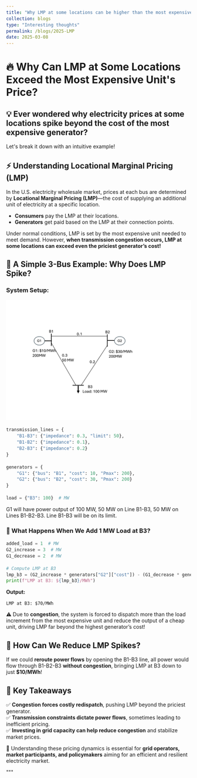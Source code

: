 ```yaml
---
title: "Why LMP at some locations can be higher than the most expensive unit's price?"
collection: blogs
type: "Interesting thoughts"
permalink: /blogs/2025-LMP
date: 2025-03-08
---
```


# 🔥 Why Can LMP at Some Locations Exceed the Most Expensive Unit's Price?

## 💡 Ever wondered why electricity prices at some locations spike beyond the cost of the most expensive generator?  
Let's break it down with an intuitive example!

## ⚡ Understanding Locational Marginal Pricing (LMP)
In the U.S. electricity wholesale market, prices at each bus are determined by **Locational Marginal Pricing (LMP)**—the cost of supplying an additional unit of electricity at a specific location.

- **Consumers** pay the LMP at their locations.
- **Generators** get paid based on the LMP at their connection points.

Under normal conditions, LMP is set by the most expensive unit needed to meet demand. However, **when transmission congestion occurs, LMP at some locations can exceed even the priciest generator’s cost!**

## 🔎 A Simple 3-Bus Example: Why Does LMP Spike?

### System Setup:

![3bus](3bus.jpg)

```python
transmission_lines = {
    "B1-B3": {"impedance": 0.3, "limit": 50},
    "B1-B2": {"impedance": 0.1},
    "B2-B3": {"impedance": 0.2}
}

generators = {
    "G1": {"bus": "B1", "cost": 10, "Pmax": 200},
    "G2": {"bus": "B2", "cost": 30, "Pmax": 200}
}

load = {"B3": 100}  # MW
```
G1 will have power output of 100 MW, 50 MW on Line B1-B3, 50 MW on Lines B1-B2-B3. Line B1-B3 will be on its limit.

### 🚀 What Happens When We Add 1 MW Load at B3?

```python
added_load = 1  # MW
G2_increase = 3  # MW
G1_decrease = 2  # MW

# Compute LMP at B3
lmp_b3 = (G2_increase * generators["G2"]["cost"]) - (G1_decrease * generators["G1"]["cost"])
print(f"LMP at B3: ${lmp_b3}/MWh")
```

**Output:**

```
LMP at B3: $70/MWh
```

⚠️ Due to **congestion**, the system is forced to dispatch more than the load increment from the most expensive unit and reduce the output of a cheap unit, driving LMP far beyond the highest generator’s cost!

## 🔄 How Can We Reduce LMP Spikes?
If we could **reroute power flows** by opening the B1-B3 line, all power would flow through B1-B2-B3 **without congestion**, bringing LMP at B3 down to just **$10/MWh**!

## 🔑 Key Takeaways
✅ **Congestion forces costly redispatch**, pushing LMP beyond the priciest generator.  
✅ **Transmission constraints dictate power flows**, sometimes leading to inefficient pricing.  
✅ **Investing in grid capacity can help reduce congestion** and stabilize market prices.  

🚀 Understanding these pricing dynamics is essential for **grid operators, market participants, and policymakers** aiming for an efficient and resilient electricity market.

"""









